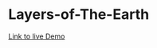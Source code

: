 # Layers-of-The-Earth

<a href="https://imextrapolite2.github.io/Layers-of-The-Earth/">Link to live Demo</a>
